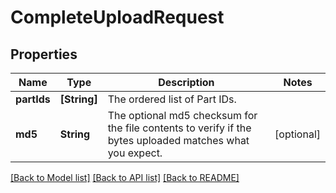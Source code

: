 # CompleteUploadRequest

## Properties
Name | Type | Description | Notes
------------ | ------------- | ------------- | -------------
**partIds** | **[String]** | The ordered list of Part IDs.  | 
**md5** | **String** | The optional md5 checksum for the file contents to verify if the bytes uploaded matches what you expect.  | [optional] 

[[Back to Model list]](../README.md#documentation-for-models) [[Back to API list]](../README.md#documentation-for-api-endpoints) [[Back to README]](../README.md)


